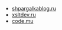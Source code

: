- [shpargalkablog.ru](http://shpargalkablog.ru/)
- [xsltdev.ru](https://xsltdev.ru/)
- [code.mu](http://code.mu/)
